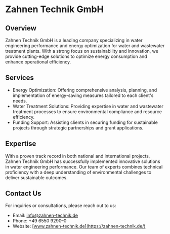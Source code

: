 # Zahnen Technik GmbH

## Overview
Zahnen Technik GmbH is a leading company specializing in water engineering performance and energy optimization for water and wastewater treatment plants. With a strong focus on sustainability and innovation, we provide cutting-edge solutions to optimize energy consumption and enhance operational efficiency.

## Services
- Energy Optimization: Offering comprehensive analysis, planning, and implementation of energy-saving measures tailored to each client's needs.
- Water Treatment Solutions: Providing expertise in water and wastewater treatment processes to ensure environmental compliance and resource efficiency.
- Funding Support: Assisting clients in securing funding for sustainable projects through strategic partnerships and grant applications.

## Expertise
With a proven track record in both national and international projects, Zahnen Technik GmbH has successfully implemented innovative solutions in water engineering performance. Our team of experts combines technical proficiency with a deep understanding of environmental challenges to deliver sustainable outcomes.

## Contact Us
For inquiries or consultations, please reach out to us:
- Email: info@zahnen-technik.de
- Phone: +49 6550 9290–0
- Website: [www.zahnen-technik.de](https://zahnen-technik.de/)
